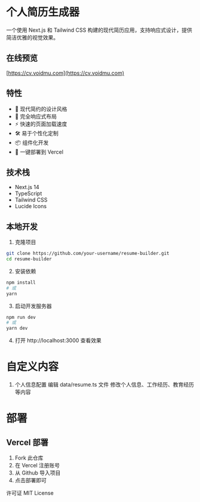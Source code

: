 # 个人简历生成器

一个使用 Next.js 和 Tailwind CSS 构建的现代简历应用，支持响应式设计，提供简洁优雅的视觉效果。

## 在线预览

[https://cv.voidmu.com](https://cv.voidmu.com)

## 特性

- 🎨 现代简约的设计风格
- 📱 完全响应式布局
- ⚡️ 快速的页面加载速度
- 🛠 易于个性化定制
- 📦 组件化开发
- 🚀 一键部署到 Vercel

## 技术栈

- Next.js 14
- TypeScript
- Tailwind CSS
- Lucide Icons

## 本地开发

1. 克隆项目

```bash
git clone https://github.com/your-username/resume-builder.git
cd resume-builder
```


2. 安装依赖
```bash
npm install
# 或
yarn
```

3. 启动开发服务器
```bash
npm run dev
# 或
yarn dev
```


4. 打开 http://localhost:3000 查看效果
# 自定义内容
1. 个人信息配置
编辑 data/resume.ts 文件
修改个人信息、工作经历、教育经历等内容


 
# 部署
## Vercel 部署
1. Fork 此仓库
2. 在 Vercel 注册账号
3. 从 Github 导入项目
4. 点击部署即可


许可证
MIT License